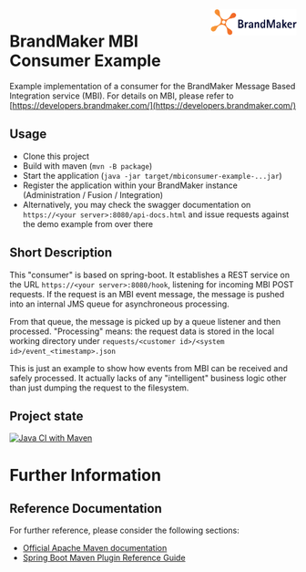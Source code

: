 <img align="right" src="https://github.com/brandmaker/MBI-Consumer/blob/f7a4fc69e2bea28d909215df626b55e020fbaffa/BrandMaker_Logo_on_light_bg.png" alt="BrandMaker" width="30%" height="30%">


# BrandMaker MBI Consumer Example

Example implementation of a consumer for the BrandMaker Message Based Integration service (MBI).
For details on MBI, please refer to [https://developers.brandmaker.com/](https://developers.brandmaker.com/)


## Usage

* Clone this project
* Build with maven (`mvn -B package`)
* Start the application (`java -jar target/mbiconsumer-example-...jar`)
* Register the application within your BrandMaker instance (Administration / Fusion / Integration)
* Alternatively, you may check the swagger documentation on `https://<your server>:8080/api-docs.html` and issue requests against the demo example from over there

## Short Description

This "consumer" is based on spring-boot. It establishes a REST service on the URL `https://<your server>:8080/hook`, listening for incoming MBI POST requests. If the request is 
an MBI event message, the message is pushed into an internal JMS queue for asynchroneous processing.

From that queue, the message is picked up by a queue listener and then processed. "Processing" means: the request data is stored in the local working directory 
under `requests/<customer id>/<system id>/event_<timestamp>.json`

This is just an example to show how events from MBI can be received and safely processed. It actually lacks of any "intelligent" business logic other than just 
dumping the request to the filesystem.


## Project state

[![Java CI with Maven](https://github.com/brandmaker/MBI-Consumer/actions/workflows/maven.yml/badge.svg)](https://github.com/brandmaker/MBI-Consumer/actions/workflows/maven.yml)

# Further Information

## Reference Documentation
For further reference, please consider the following sections:

* [Official Apache Maven documentation](https://maven.apache.org/guides/index.html)
* [Spring Boot Maven Plugin Reference Guide](https://docs.spring.io/spring-boot/docs/2.3.0.M3/maven-plugin/html/)
